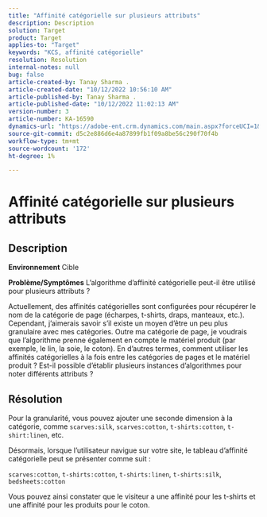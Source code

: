 ```yaml
---
title: "Affinité catégorielle sur plusieurs attributs"
description: Description
solution: Target
product: Target
applies-to: "Target"
keywords: "KCS, affinité catégorielle"
resolution: Resolution
internal-notes: null
bug: false
article-created-by: Tanay Sharma .
article-created-date: "10/12/2022 10:56:10 AM"
article-published-by: Tanay Sharma .
article-published-date: "10/12/2022 11:02:13 AM"
version-number: 3
article-number: KA-16590
dynamics-url: "https://adobe-ent.crm.dynamics.com/main.aspx?forceUCI=1&pagetype=entityrecord&etn=knowledgearticle&id=3df49f79-1c4a-ed11-bba2-0022480868ff"
source-git-commit: d5c2e886d6e4a87899fb1f09a8be56c290f70f4b
workflow-type: tm+mt
source-wordcount: '172'
ht-degree: 1%

---
```


# Affinité catégorielle sur plusieurs attributs

## Description

<b>Environnement</b>
Cible


<b>Problème/Symptômes</b>
L’algorithme d’affinité catégorielle peut-il être utilisé pour plusieurs attributs ?

Actuellement, des affinités catégorielles sont configurées pour récupérer le nom de la catégorie de page (écharpes, t-shirts, draps, manteaux, etc.). Cependant, j’aimerais savoir s’il existe un moyen d’être un peu plus granulaire avec mes catégories. Outre ma catégorie de page, je voudrais que l’algorithme prenne également en compte le matériel produit (par exemple, le lin, la soie, le coton). En d’autres termes, comment utiliser les affinités catégorielles à la fois entre les catégories de pages et le matériel produit ? Est-il possible d’établir plusieurs instances d’algorithmes pour noter différents attributs ?


## Résolution


Pour la granularité, vous pouvez ajouter une seconde dimension à la catégorie, comme `scarves:silk`, `scarves:cotton`, `t-shirts:cotton`, `t-shirt:linen`, etc.

Désormais, lorsque l’utilisateur navigue sur votre site, le tableau d’affinité catégorielle peut se présenter comme suit :

`scarves:cotton`, `t-shirts:cotton`, `t-shirts:linen`, `t-shirts:silk`, `bedsheets:cotton`

Vous pouvez ainsi constater que le visiteur a une affinité pour les t-shirts et une affinité pour les produits pour le coton.
